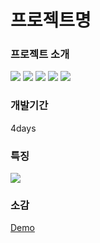 <h1>프로젝트명</h1>

<h3>프로젝트 소개</h3>

<!-- 사용된 기술 스택 -->
<div>
  <img src="https://img.shields.io/badge/HTML5-E34F26?style=flat-square&logo=html5&logoColor=white"/>
  <img src="https://img.shields.io/badge/CSS3-1572B6?style=flat-square&logo=css3&logoColor=white"/>
  <img src="https://img.shields.io/badge/JavaScript-F7DF1E?style=flat-square&logo=javascript&logoColor=black"/>
  <img src="https://img.shields.io/badge/jQuery-0769AD?style=flat-square&logo=jQuery&logoColor=white"/>
  <img src="https://img.shields.io/badge/threejs-000000?style=flat-square&logo=threedotjs&logoColor=white"/>
</div>

<h3>개발기간</h3>
<p>4days<p>

<h3>특징</h3>
<p><p>

<img src="image">

<h3>소감</h3>
<p></p>
<p></p>
<p></p>

<a href="https://minjunkimsdaads.github.io/3dmodel/">Demo</a>

